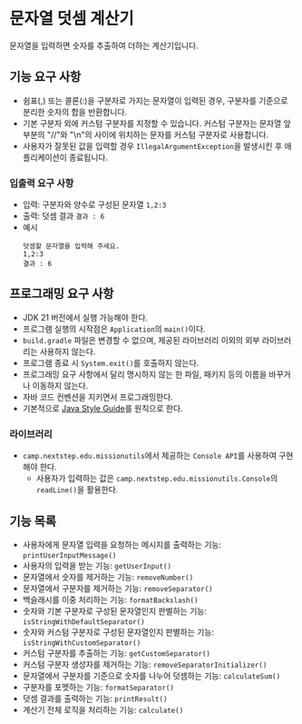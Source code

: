 # 문자열 덧셈 계산기
문자열을 입력하면 숫자를 추출하여 더하는 계산기입니다.

## 기능 요구 사항
- 쉼표(,) 또는 콜론(:)을 구분자로 가지는 문자열이 입력된 경우, 구분자를 기준으로 분리한 숫자의 합을 반환합니다.
- 기본 구분자 외에 커스텀 구분자를 지정할 수 있습니다. 커스텀 구분자는 문자열 앞부분의 "//"와 "\n"의 사이에 위치하는 문자를 커스텀 구분자로 사용합니다.
- 사용자가 잘못된 값을 입력할 경우 `IllegalArgumentException`을 발생시킨 후 애플리케이션이 종료됩니다.

### 입출력 요구 사항
- 입력: 구분자와 양수로 구성된 문자열 `1,2:3`
- 출력: 덧셈 결과 `결과 : 6`
- 예시
    ```
    덧셈할 문자열을 입력해 주세요.
    1,2:3
    결과 : 6
    ```

##  프로그래밍 요구 사항
- JDK 21 버전에서 실행 가능해야 한다.
- 프로그램 실행의 시작점은 `Application`의 `main()`이다.
- `build.gradle` 파일은 변경할 수 없으며, 제공된 라이브러리 이외의 외부 라이브러리는 사용하지 않는다.
- 프로그램 종료 시 `System.exit()`를 호출하지 않는다.
- 프로그래밍 요구 사항에서 달리 명시하지 않는 한 파일, 패키지 등의 이름을 바꾸거나 이동하지 않는다.
- 자바 코드 컨벤션을 지키면서 프로그래밍한다.
- 기본적으로 [Java Style Guide](https://github.com/woowacourse/woowacourse-docs/blob/main/styleguide/java)를 원칙으로 한다.

### 라이브러리
- `camp.nextstep.edu.missionutils`에서 제공하는 `Console API`를 사용하여 구현해야 한다.
    - 사용자가 입력하는 값은 `camp.nextstep.edu.missionutils.Console`의 `readLine()`을 활용한다.

## 기능 목록
- 사용자에게 문자열 입력을 요청하는 메시지를 출력하는 기능: `printUserInputMessage()`
- 사용자의 입력을 받는 기능: `getUserInput()`
- 문자열에서 숫자를 제거하는 기능: `removeNumber()`
- 문자열에서 구분자를 제거하는 기능: `removeSeparator()`
- 백슬래시를 이중 처리하는 기능: `formatBackslash()`
- 숫자와 기본 구분자로 구성된 문자열인지 판별하는 기능: `isStringWithDefaultSeparator()`
- 숫자와 커스텀 구분자로 구성된 문자열인지 판별하는 기능: `isStringWithCustomSeparator()`
- 커스텀 구분자를 추출하는 기능: `getCustomSeparator()`
- 커스텀 구분자 생성자를 제거하는 기능: `removeSeparatorInitializer()`
- 문자열에서 구분자를 기준으로 숫자를 나누어 덧셈하는 기능: `calculateSum()`
- 구분자를 포멧하는 기능: `formatSeparator()`
- 덧셈 결과를 출력하는 기능: `printResult()`
- 계산기 전체 로직을 처리하는 기능: `calculate()`